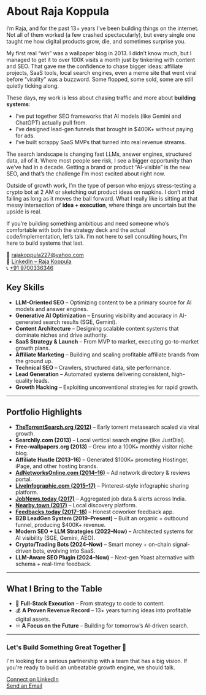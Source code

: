 # About Raja Koppula

I’m Raja, and for the past 13+ years I’ve been building things on the internet. Not all of them worked (a few crashed spectacularly), but every single one taught me how digital products grow, die, and sometimes surprise you.  

My first real “win” was a wallpaper blog in 2013. I didn’t know much, but I managed to get it to over 100K visits a month just by tinkering with content and SEO. That gave me the confidence to chase bigger ideas: affiliate projects, SaaS tools, local search engines, even a meme site that went viral before “virality” was a buzzword. Some flopped, some sold, some are still quietly ticking along.  

These days, my work is less about chasing traffic and more about **building systems**:  
- I’ve put together SEO frameworks that AI models (like Gemini and ChatGPT) actually pull from.  
- I’ve designed lead-gen funnels that brought in $400K+ without paying for ads.  
- I’ve built scrappy SaaS MVPs that turned into real revenue streams.  

The search landscape is changing fast LLMs, answer engines, structured data, all of it. Where most people see risk, I see a bigger opportunity than we’ve had in a decade. Getting a brand or product “AI-visible” is the new SEO, and that’s the challenge I’m most excited about right now.  

Outside of growth work, I’m the type of person who enjoys stress-testing a crypto bot at 2 AM or sketching out product ideas on napkins. I don’t mind failing as long as it moves the ball forward. What I really like is sitting at that messy intersection of **idea + execution**, where things are uncertain but the upside is real.  

If you’re building something ambitious and need someone who’s comfortable with both the strategy deck and the actual code/implementation, let’s talk. I’m not here to sell consulting hours, I’m here to build systems that last.  

📧 [rajakoppula227@yahoo.com](mailto:rajakoppula227@yahoo.com)  
🔗 [LinkedIn – Raja Koppula](https://www.linkedin.com/in/rajakoppula/)  
📞 [+91 9700336346](tel:+919700336346)

## Key Skills

- **LLM-Oriented SEO** – Optimizing content to be a primary source for AI models and answer engines.  
- **Generative AI Optimization** – Ensuring visibility and accuracy in AI-generated search results (SGE, Gemini).  
- **Content Architecture** – Designing scalable content systems that dominate niches and drive authority.  
- **SaaS Strategy & Launch** – From MVP to market, executing go-to-market growth plans.  
- **Affiliate Marketing** – Building and scaling profitable affiliate brands from the ground up.  
- **Technical SEO** – Crawlers, structured data, site performance.  
- **Lead Generation** – Automated systems delivering consistent, high-quality leads.  
- **Growth Hacking** – Exploiting unconventional strategies for rapid growth.  

---

## Portfolio Highlights

- **[TheTorrentSearch.org (2012)](https://web.archive.org/web/20121103113900/http://thetorrentsearch.org/)** – Early torrent metasearch scaled via viral growth.  
- **Searchlly.com (2013)** – Local vertical search engine (like JustDial).  
- **Free-wallpapers.org (2013)** – Grew into a 100K+ monthly visitor niche blog.  
- **Affiliate Hustle (2013–16)** – Generated $100K+ promoting Hostinger, iPage, and other hosting brands.  
- **[AdNetworksOnline.com (2014–16)](https://web.archive.org/web/20140720170952/http://www.adnetworksonline.com/)** – Ad network directory & reviews portal.  
- **[LiveInfographic.com (2015–17)](https://web.archive.org/web/20160218165243/http://www.liveinfographic.com/user/raja/)** – Pinterest-style infographic sharing platform.  
- **[JobNews.today (2017)](https://web.archive.org/web/20181225010445/https://jobnews.today/)** – Aggregated job data & alerts across India.  
- **[Nearby.town (2017)](https://web.archive.org/web/20170903141128/https://nearby.town/)** – Local discovery platform.  
- **[Feedbacks.today (2017–18)](https://web.archive.org/web/20181129174209/https://feedbacks.today/en)** – Honest coworker feedback app.  
- **B2B LeadGen System (2019–Present)** – Built an organic + outbound funnel, producing $400K+ revenue.  
- **Modern SEO + LLM Strategies (2022–Now)** – Architected systems for AI visibility (SGE, Gemini, AEO).  
- **Crypto/Trading Bots (2024–Now)** – Smart money + on-chain signal-driven bots, evolving into SaaS.  
- **LLM-Aware SEO Plugin (2024–Now)** – Next-gen Yoast alternative with schema + real-time feedback.  

---

## What I Bring to the Table

- 🔧 **Full-Stack Execution** – From strategy to code to content.  
- 💰 **A Proven Revenue Record** – 13+ years turning ideas into profitable digital assets.  
- ♾️ **A Focus on the Future** – Building for tomorrow’s AI-driven search.  

---

### Let's Build Something Great Together 🚀

I'm looking for a serious partnership with a team that has a big vision. If you're ready to build an unbeatable growth engine, we should talk.

[Connect on LinkedIn](https://www.linkedin.com/in/rajakoppula/)  
[Send an Email](mailto:rajakoppula227@yahoo.com)  
